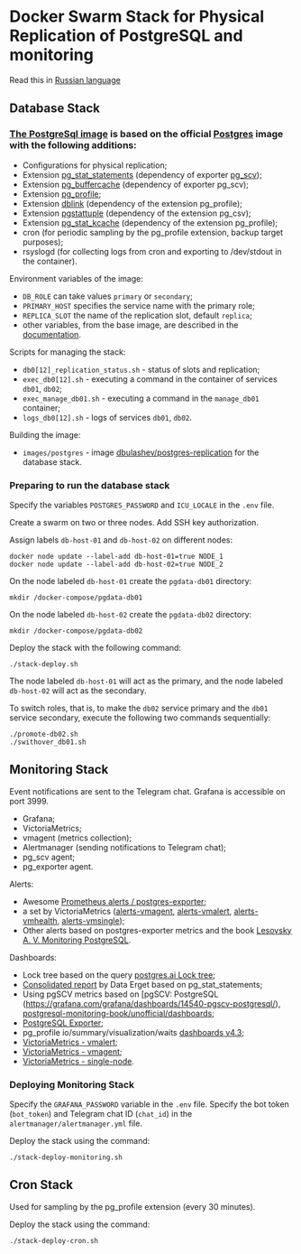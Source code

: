 # Docker Swarm Stack for Physical Replication of PostgreSQL and monitoring

Read this in [Russian language](README.ru.md)

## Database Stack

### [The PostgreSql image](https://hub.docker.com/repository/docker/dbulashev/postgres-replication/general) is based on the official [Postgres](https://hub.docker.com/_/postgres) image with the following additions:
- Configurations for physical replication;
- Extension [pg_stat_statements](https://www.postgresql.org/docs/current/pgstatstatements.html) (dependency of exporter [pg_scv](https://github.com/lesovsky/pgscv));
- Extension [pg_buffercache](https://www.postgresql.org/docs/current/pgbuffercache.html) (dependency of exporter pg_scv);
- Extension [pg_profile](https://github.com/zubkov-andrei/pg_profile);
- Extension [dblink](https://www.postgresql.org/docs/current/dblink.html) (dependency of the extension pg_profile);
- Extension [pgstattuple](https://www.postgresql.org/docs/current/pgstattuple.html) (dependency of the extension pg_csv);
- Extension [pg_stat_kcache](https://github.com/powa-team/pg_stat_kcache) (dependency of the extension pg_profile);
- cron (for periodic sampling by the pg_profile extension, backup target purposes);
- rsyslogd (for collecting logs from cron and exporting to /dev/stdout in the container).

Environment variables of the image:

- `DB_ROLE` can take values `primary` or `secondary`;
- `PRIMARY_HOST` specifies the service name with the primary role;
- `REPLICA_SLOT` the name of the replication slot, default `replica`;
- other variables, from the base image, are described in the [documentation](https://github.com/docker-library/docs/blob/master/postgres/README.md#environment-variables).

Scripts for managing the stack:
- `db0[12]_replication_status.sh` - status of slots and replication;
- `exec_db0[12].sh` - executing a command in the container of services `db01`, `db02`;
- `exec_manage_db01.sh` - executing a command in the `manage_db01` container;
- `logs_db0[12].sh` - logs of services `db01`, `db02`.

Building the image:

* `images/postgres` - image [dbulashev/postgres-replication](https://hub.docker.com/repository/docker/dbulashev/postgres-replication/general) for the database stack.

### Preparing to run the database stack
Specify the variables `POSTGRES_PASSWORD` and `ICU_LOCALE` in the `.env` file.

Create a swarm on two or three nodes.
Add SSH key authorization.

Assign labels `db-host-01` and `db-host-02` on different nodes:

    docker node update --label-add db-host-01=true NODE_1
    docker node update --label-add db-host-02=true NODE_2

On the node labeled `db-host-01` create the `pgdata-db01` directory:

    mkdir /docker-compose/pgdata-db01

On the node labeled `db-host-02` create the `pgdata-db02` directory:

    mkdir /docker-compose/pgdata-db02


Deploy the stack with the following command:

    ./stack-deploy.sh


The node labeled `db-host-01` will act as the primary, and the node labeled `db-host-02` will act as the secondary.

To switch roles, that is, to make the `db02` service primary and the `db01` service secondary, execute the following two commands sequentially:

    ./promote-db02.sh
    ./swithover_db01.sh


## Monitoring Stack

Event notifications are sent to the Telegram chat. Grafana is accessible on port 3999.

- Grafana;
- VictoriaMetrics;
- vmagent (metrics collection);
- Alertmanager (sending notifications to Telegram chat);
- pg_scv agent;
- pg_exporter agent.

Alerts:
- Awesome [Prometheus alerts / postgres-exporter](https://raw.githubusercontent.com/samber/awesome-prometheus-alerts/master/dist/rules/postgresql/postgres-exporter.yml);
- a set by VictoriaMetrics ([alerts-vmagent](https://github.com/VictoriaMetrics/VictoriaMetrics/blob/master/deployment/docker/alerts-vmagent.yml), [alerts-vmalert](https://github.com/VictoriaMetrics/VictoriaMetrics/blob/master/deployment/docker/alerts-vmalert.yml), [alerts-vmhealth](https://github.com/VictoriaMetrics/VictoriaMetrics/blob/master/deployment/docker/alerts-health.yml), [alerts-vmsingle](https://github.com/VictoriaMetrics/VictoriaMetrics/blob/master/deployment/docker/alerts.yml));
- Other alerts based on postgres-exporter metrics and the book [Lesovsky A. V. Monitoring PostgreSQL](https://postgrespro.ru/education/books/monitoring).

Dashboards:
- Lock tree based on the query [postgres.ai Lock tree](https://postgres.ai/blog/20211018-postgresql-lock-trees);
- [Consolidated report](https://github.com/dataegret/pg-utils/blob/master/sql/global_reports/query_stat_total_13.sql) by Data Erget based on pg_stat_statements;
- Using pgSCV metrics based on [pgSCV: PostgreSQL (https://grafana.com/grafana/dashboards/14540-pgscv-postgresql/), [postgresql-monitoring-book/unofficial/dashboards](https://github.com/lesovsky/postgresql-monitoring-book/blob/main/playground/grafana/provisioning/dashboards/unofficial/pgSCV.json);
- [PostgreSQL Exporter](https://grafana.com/grafana/dashboards/12485-postgresql-exporter/);
- pg_profile io/summary/visualization/waits [dashboards v4.3](https://github.com/zubkov-andrei/pg_profile/releases);
- [VictoriaMetrics - vmalert](https://grafana.com/grafana/dashboards/14950-victoriametrics-vmalert/);
- [VictoriaMetrics - vmagent](https://grafana.com/grafana/dashboards/12683-victoriametrics-vmagent/);
- [VictoriaMetrics - single-node](https://grafana.com/grafana/dashboards/10229-victoriametrics-single-node/).


### Deploying Monitoring Stack

Specify the `GRAFANA_PASSWORD` variable in the `.env` file.
Specify the bot token (`bot_token`) and Telegram chat ID (`chat_id`) in the `alertmanager/alertmanager.yml` file.

Deploy the stack using the command:

`./stack-deploy-monitoring.sh`

## Cron Stack

Used for sampling by the pg_profile extension (every 30 minutes).

Deploy the stack using the command:

`./stack-deploy-cron.sh`


